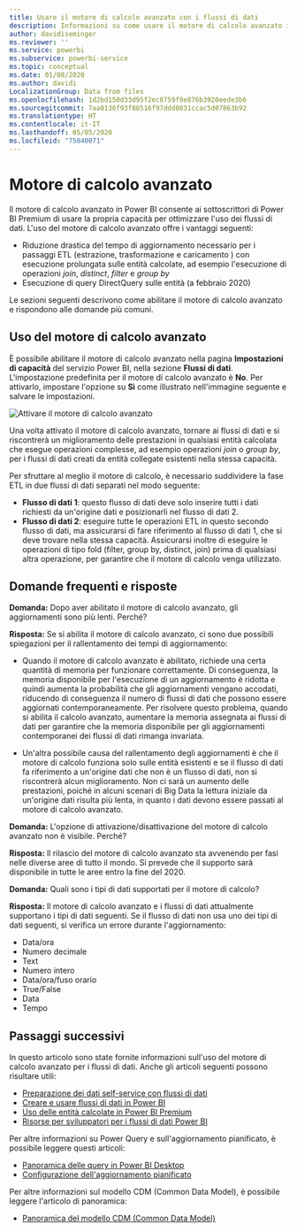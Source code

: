 ```yaml
---
title: Usare il motore di calcolo avanzato con i flussi di dati
description: Informazioni su come usare il motore di calcolo avanzato in Power BI Premium con i flussi di dati
author: davidiseminger
ms.reviewer: ''
ms.service: powerbi
ms.subservice: powerbi-service
ms.topic: conceptual
ms.date: 01/08/2020
ms.author: davidi
LocalizationGroup: Data from files
ms.openlocfilehash: 1d2bd150d33d95f2ec8759f9e876b3920eede3b6
ms.sourcegitcommit: 7aa0136f93f88516f97ddd8031ccac5d07863b92
ms.translationtype: HT
ms.contentlocale: it-IT
ms.lasthandoff: 05/05/2020
ms.locfileid: "75840071"
---
```

# <a name="the-enhanced-compute-engine"></a>Motore di calcolo avanzato

Il motore di calcolo avanzato in Power BI consente ai sottoscrittori di Power BI Premium di usare la propria capacità per ottimizzare l'uso dei flussi di dati. L'uso del motore di calcolo avanzato offre i vantaggi seguenti:

* Riduzione drastica del tempo di aggiornamento necessario per i passaggi ETL (estrazione, trasformazione e caricamento ) con esecuzione prolungata sulle entità calcolate, ad esempio l'esecuzione di operazioni *join*, *distinct*, *filter* e *group by*
* Esecuzione di query DirectQuery sulle entità (a febbraio 2020)

Le sezioni seguenti descrivono come abilitare il motore di calcolo avanzato e rispondono alle domande più comuni.


## <a name="using-the-enhanced-compute-engine"></a>Uso del motore di calcolo avanzato

È possibile abilitare il motore di calcolo avanzato nella pagina **Impostazioni di capacità** del servizio Power BI, nella sezione **Flussi di dati**. L'impostazione predefinita per il motore di calcolo avanzato è **No**. Per attivarlo, impostare l'opzione su **Sì** come illustrato nell'immagine seguente e salvare le impostazioni. 

![Attivare il motore di calcolo avanzato](media/service-dataflows-enhanced-compute-engine/enhanced-compute-engine-01.png)

Una volta attivato il motore di calcolo avanzato, tornare ai flussi di dati e si riscontrerà un miglioramento delle prestazioni in qualsiasi entità calcolata che esegue operazioni complesse, ad esempio operazioni *join* o *group by*, per i flussi di dati creati da entità collegate esistenti nella stessa capacità. 

Per sfruttare al meglio il motore di calcolo, è necessario suddividere la fase ETL in due flussi di dati separati nel modo seguente:

* **Flusso di dati 1**: questo flusso di dati deve solo inserire tutti i dati richiesti da un'origine dati e posizionarli nel flusso di dati 2.
* **Flusso di dati 2**: eseguire tutte le operazioni ETL in questo secondo flusso di dati, ma assicurarsi di fare riferimento al flusso di dati 1, che si deve trovare nella stessa capacità. Assicurarsi inoltre di eseguire le operazioni di tipo fold (filter, group by, distinct, join) prima di qualsiasi altra operazione, per garantire che il motore di calcolo venga utilizzato.

## <a name="common-questions-and-answers"></a>Domande frequenti e risposte

**Domanda:** Dopo aver abilitato il motore di calcolo avanzato, gli aggiornamenti sono più lenti. Perché?

**Risposta:** Se si abilita il motore di calcolo avanzato, ci sono due possibili spiegazioni per il rallentamento dei tempi di aggiornamento:

 - Quando il motore di calcolo avanzato è abilitato, richiede una certa quantità di memoria per funzionare correttamente. Di conseguenza, la memoria disponibile per l'esecuzione di un aggiornamento è ridotta e quindi aumenta la probabilità che gli aggiornamenti vengano accodati, riducendo di conseguenza il numero di flussi di dati che possono essere aggiornati contemporaneamente. Per risolvere questo problema, quando si abilita il calcolo avanzato, aumentare la memoria assegnata ai flussi di dati per garantire che la memoria disponibile per gli aggiornamenti contemporanei dei flussi di dati rimanga invariata.

 - Un'altra possibile causa del rallentamento degli aggiornamenti è che il motore di calcolo funziona solo sulle entità esistenti e se il flusso di dati fa riferimento a un'origine dati che non è un flusso di dati, non si riscontrerà alcun miglioramento. Non ci sarà un aumento delle prestazioni, poiché in alcuni scenari di Big Data la lettura iniziale da un'origine dati risulta più lenta, in quanto i dati devono essere passati al motore di calcolo avanzato.  

**Domanda:** L'opzione di attivazione/disattivazione del motore di calcolo avanzato non è visibile. Perché?

**Risposta:** Il rilascio del motore di calcolo avanzato sta avvenendo per fasi nelle diverse aree di tutto il mondo. Si prevede che il supporto sarà disponibile in tutte le aree entro la fine del 2020.

**Domanda:** Quali sono i tipi di dati supportati per il motore di calcolo?

**Risposta:** Il motore di calcolo avanzato e i flussi di dati attualmente supportano i tipi di dati seguenti. Se il flusso di dati non usa uno dei tipi di dati seguenti, si verifica un errore durante l'aggiornamento:

* Data/ora
* Numero decimale
* Text
* Numero intero
* Data/ora/fuso orario
* True/False
* Data
* Tempo

## <a name="next-steps"></a>Passaggi successivi

In questo articolo sono state fornite informazioni sull'uso del motore di calcolo avanzato per i flussi di dati. Anche gli articoli seguenti possono risultare utili:

* [Preparazione dei dati self-service con flussi di dati](service-dataflows-overview.md)
* [Creare e usare flussi di dati in Power BI](service-dataflows-create-use.md)
* [Uso delle entità calcolate in Power BI Premium](service-dataflows-computed-entities-premium.md)
* [Risorse per sviluppatori per i flussi di dati Power BI](service-dataflows-developer-resources.md)

Per altre informazioni su Power Query e sull'aggiornamento pianificato, è possibile leggere questi articoli:
* [Panoramica delle query in Power BI Desktop](desktop-query-overview.md)
* [Configurazione dell'aggiornamento pianificato](refresh-scheduled-refresh.md)

Per altre informazioni sul modello CDM (Common Data Model), è possibile leggere l'articolo di panoramica:
* [Panoramica del modello CDM (Common Data Model)](https://docs.microsoft.com/powerapps/common-data-model/overview)

